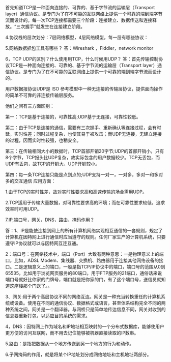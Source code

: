 首先知道TCP是一种面向连接的、可靠的、基于字节流的运输层（Transport layer）通信协议。是专门为了在不可靠的互联网络上提供一个可靠的端到端字节流而设计的。每一次TCP连接都需要三个阶段：连接建立、数据传送和连接释放。“三次握手”就发生在连接建立阶段。


4.协议栈的层次划分：7层网络模型，4层网络模型，每一层有哪些协议：
 

5.网络数据抓包工具有哪些？
答：Wireshark ，Fiddler，network monitor

 

6，TCP UDP的区别？什么使用用TCP，什么时候用UDP？
答：首先传输控制协议TCP是一种面向连接的、可靠的、基于字节流的运输层（Transport layer）通信协议。是专门为了在不可靠的互联网络上提供一个可靠的端到端字节流而设计的。

用户数据报协议UDP是 ISO 参考模型中一种无连接的传输层协议，提供面向操作的简单不可靠的非连接传输层服务。

他们之间有三方面区别：

第一：TCP是基于连接的，可靠性高;UDP基于无连接，可靠性较低。

第二：由于TCP是连接的通信，需要有三次握手、重新确认等连接过程，会有时延，实时性差；同时过程复杂，也使其易于被攻击；而UDP无连接，无建立连接的过程，因而实时性较强，也稍安全。

 第三：在传输相同大小的数据时，TCP首部开销20字节;UDP的首部开销小，只有8个字节，TCP报头比UDP复杂，故实际包含的用户数据较少。TCP无丢包，而UDP有丢包，故TCP的开销大，UDP开销较小。

第四：每一条TCP连接只能是点到点的;UDP支持一对一，一对多，多对一和多对多的交互通信
应用方面：

 1.由于TCP的实时性差，故对实时性要求高和高速传输的场合需用UDP。

 2.TCP适用于传输大量数据，对可靠性要求高的环境；而在可靠性要求较低，追求效率时可用UDP。

   

7.IP,端口号，网关，DNS，路由，掩码作用？

答：1、IP是能使连接到网上的所有计算机网络实现相互通信的一套规则，规定了计算机在因特网上进行通信时应当遵守的规则。任何厂家生产的计算机系统，只要遵守IP协议就可以与因特网互连互通。

2：端口号：在网络技术中，端口（Port）大致有两种意思：一是物理意义上的端口，比如，ADSL Modem、集线器、交换机、路由器用于连接其他网络设备的接口。二是逻辑意义上的端口，一般是指TCP/IP协议中的端口，端口号的范围从0到65535，比如用于浏览网页服务的80端口，用于FTP服务的21端口，通俗话来说端口号就好比你家的门牌号，端口就是把你家的门，有了这个端口号，送信员就知道这座楼那个门送了。。

 

3、网关:用于两个高层协议不同的网络互连。网关是一种充当转换重任的计算机系统或设备。使用在不同的通信协议、数据格式或语言，甚至体系结构完全不同的两种系统之间，网关是一个翻译器。与网桥只是简单地传达信息不同，网关对收到的信息要重新打包，以适应目的系统的需求。

4，DNS：因特网上作为域名和IP地址相互映射的一个分布式数据库，能够使用户更方便的访问互联网，而不用去记住能够被机器直接读取的IP数串。

 

5.路由：是指把数据从一个地方传送到另一个地方的行为和动作。


6.子网掩码的作用，就是将某个IP地址划分成网络地址和主机地址两部分。